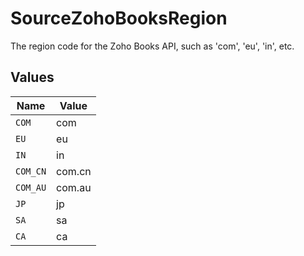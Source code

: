 # SourceZohoBooksRegion

The region code for the Zoho Books API, such as 'com', 'eu', 'in', etc.


## Values

| Name     | Value    |
| -------- | -------- |
| `COM`    | com      |
| `EU`     | eu       |
| `IN`     | in       |
| `COM_CN` | com.cn   |
| `COM_AU` | com.au   |
| `JP`     | jp       |
| `SA`     | sa       |
| `CA`     | ca       |